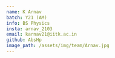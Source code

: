```yaml
---
name: K Arnav
batch: Y21 (AM)
info: BS Physics
insta: arnav_2103
email: karnav21@iitk.ac.in
github: AbsHp
image_path: /assets/img/team/Arnav.jpg
---
```

